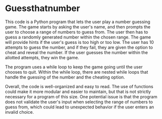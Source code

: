 # Guessthatnumber
This code is a Python program that lets the user play a number guessing game. The game starts by asking the user's name, and then prompts the user to choose a range of numbers to guess from. The user then has to guess a randomly generated number within the chosen range. The game will provide hints if the user's guess is too high or too low. The user has 10 attempts to guess the number, and if they fail, they are given the option to cheat and reveal the number. If the user guesses the number within the allotted attempts, they win the game.

The program uses a while loop to keep the game going until the user chooses to quit. Within the while loop, there are nested while loops that handle the guessing of the number and the cheating option.

Overall, the code is well-organized and easy to read. The use of functions could make it more modular and easier to maintain, but that is not strictly necessary for a program of this size. One potential issue is that the program does not validate the user's input when selecting the range of numbers to guess from, which could lead to unexpected behavior if the user enters an invalid choice.
